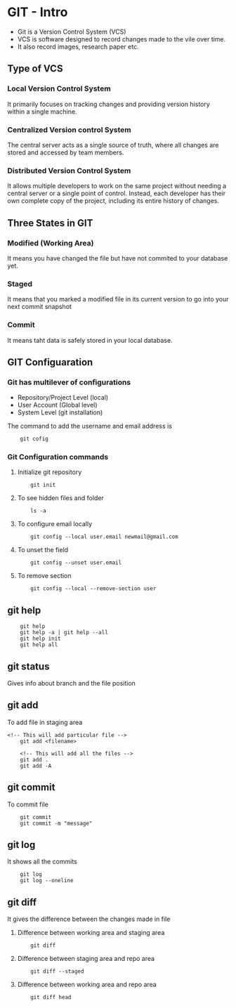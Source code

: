 # GIT - Intro

* Git is a Version Control System (VCS)
* VCS is software designed to record changes made to the vile over time.
* It also record images, research paper etc.

## Type of VCS

### Local Version Control System

It primarily focuses on tracking changes and providing version history within a single machine.

### Centralized Version control System

The central server acts as a single source of truth, where all changes are stored and accessed by team members.

### Distributed Version Control System

It allows multiple developers to work on the same project without needing a central server or a single point of control. Instead, each developer has their own complete copy of the project, including its entire history of changes.

## Three States in GIT

### Modified (Working Area)

It means you have changed the file but have not  commited to your database yet.

### Staged

It means that you marked a modified file in its current version to go into your next commit snapshot

### Commit

It means taht data is safely stored in your local database.

## GIT Configuaration

### Git has multilever of configurations

* Repository/Project Level (local)
* User Account (Global level)
* System Level (git installation)

The command to add the username and email address is  

```cmd
    git cofig
```

### Git Configuration commands

1. Initialize git repository

    ```git
        git init
    ```

2. To see hidden files and folder

    ```git
        ls -a
    ```

3. To configure email locally

    ```git
        git config --local user.email newmail@gmail.com
    ```

4. To unset the field

    ```git
        git config --unset user.email
    ```

5. To remove section

    ```git
        git config --local --remove-section user
    ```

## git help

```git
    git help
    git help -a | git help --all
    git help init
    git help all
```

## git status

Gives info about branch and the file position

## git add

To add file in staging area

```git
<!-- This will add particular file -->
    git add <filename>

    <!-- This will add all the files -->
    git add .
    git add -A
```

## git commit

To commit file

```git
    git commit
    git commit -m "message"
```

## git log

It shows all the commits

```git
    git log
    git log --oneline
```

## git diff

It gives the difference between the changes made in file

1. Difference between working area and staging area

    ```git
        git diff
    ```

2. Difference between staging area and repo area

    ```git
        git diff --staged
    ```

3. Difference between working area and repo area

    ```git
        git diff head
    ```
